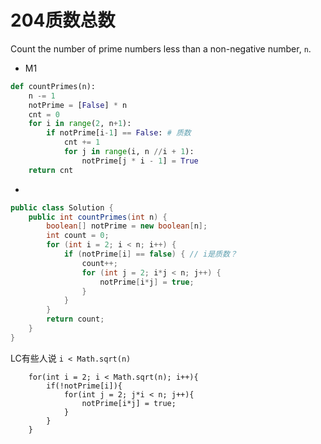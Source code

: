 # 204质数总数

Count the number of prime numbers less than a non-negative number, `n`.

* M1

```python
def countPrimes(n):
    n -= 1
    notPrime = [False] * n
    cnt = 0
    for i in range(2, n+1):
        if notPrime[i-1] == False: # 质数
            cnt += 1
            for j in range(i, n //i + 1):
                notPrime[j * i - 1] = True
    return cnt
```

* 

```java
public class Solution {
    public int countPrimes(int n) {
        boolean[] notPrime = new boolean[n];
        int count = 0;
        for (int i = 2; i < n; i++) {
            if (notPrime[i] == false) { // i是质数？
                count++;
                for (int j = 2; i*j < n; j++) {
                    notPrime[i*j] = true;
                }
            }
        }
        return count;
    }
}
```

LC有些人说 `i < Math.sqrt(n)`

```
    for(int i = 2; i < Math.sqrt(n); i++){
        if(!notPrime[i]){
            for(int j = 2; j*i < n; j++){
                notPrime[i*j] = true; 
            }
        }
    }
```
